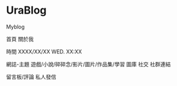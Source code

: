 # UraBlog
Myblog


首頁 關於我 

時間 XXXX/XX/XX  WED. XX:XX 

網誌-主題 遊戲/小說/碎碎念/影片/圖片/作品集/學習
圖庫
社交 社群連結

留言板/評論
私人發信